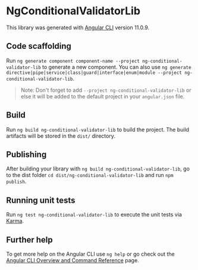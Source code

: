 # NgConditionalValidatorLib

This library was generated with [Angular CLI](https://github.com/angular/angular-cli) version 11.0.9.

## Code scaffolding

Run `ng generate component component-name --project ng-conditional-validator-lib` to generate a new component. You can also use `ng generate directive|pipe|service|class|guard|interface|enum|module --project ng-conditional-validator-lib`.
> Note: Don't forget to add `--project ng-conditional-validator-lib` or else it will be added to the default project in your `angular.json` file. 

## Build

Run `ng build ng-conditional-validator-lib` to build the project. The build artifacts will be stored in the `dist/` directory.

## Publishing

After building your library with `ng build ng-conditional-validator-lib`, go to the dist folder `cd dist/ng-conditional-validator-lib` and run `npm publish`.

## Running unit tests

Run `ng test ng-conditional-validator-lib` to execute the unit tests via [Karma](https://karma-runner.github.io).

## Further help

To get more help on the Angular CLI use `ng help` or go check out the [Angular CLI Overview and Command Reference](https://angular.io/cli) page.
